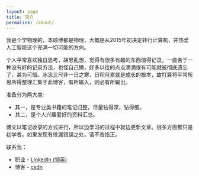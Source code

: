```yaml
---
layout: page
title: 简介
permalink: /about/
---
```


我是个学物理的，本硕博都是物理，大概是从2015年初决定转行计算机，并热爱人工智能这个充满一切可能的方向。

个人平常喜欢独自思考，胡思乱想，觉得有很多有趣的东西值得记录。一直苦于一种没有好的记录方法，也怪自己懒，好多以往的点点滴滴很有可能就被彻底遗忘了，甚为可惜。冰冻三尺非一日之寒，日积月累就是成长的根本，故打算将平常所思所得整理汇集于此博客，有所输入，则必有所输出。

准备分为两大类:

+ 其一，是专业类书籍的笔记归整，尽量钻得深，钻得细。
+ 其二，是个人兴趣爱好的资料汇总。

博文以笔记收录的方式进行，所以边学习的过程中就边更新文章。很多方面都只是初学者，如果发现有纰漏错误之处，请不吝指正。

联系我：

+ 职业 - [LinkedIn (领英)](https://www.linkedin.com/)
+ 博客 - [csdn](https://www.csdn.com) 




